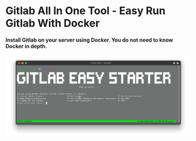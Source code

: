 # Gitlab All In One Tool - Easy Run Gitlab With Docker
#### Install Gitlab on your server using Docker. You do not need to know Docker in depth.

![alt text](https://github.com/sudoitir/gitlab-easy-starter/blob/master/Menu.png?raw=true)
